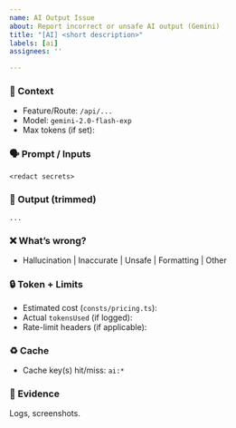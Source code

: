 ```yaml
---
name: AI Output Issue
about: Report incorrect or unsafe AI output (Gemini)
title: "[AI] <short description>"
labels: [ai]
assignees: ''

---
```


### 🧠 Context
- Feature/Route: `/api/...`
- Model: `gemini-2.0-flash-exp`
- Max tokens (if set):

### 🗣️ Prompt / Inputs
```
<redact secrets>
```

### 🧾 Output (trimmed)
```
...
```

### ❌ What’s wrong?
- Hallucination | Inaccurate | Unsafe | Formatting | Other

### 🔒 Token + Limits
- Estimated cost (`consts/pricing.ts`):
- Actual `tokensUsed` (if logged):
- Rate-limit headers (if applicable):

### ♻️ Cache
- Cache key(s) hit/miss: `ai:*`

### 📎 Evidence
Logs, screenshots.
